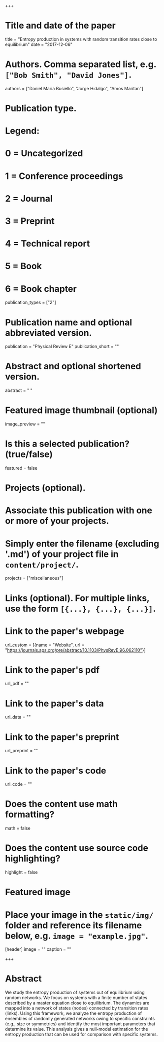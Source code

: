 +++
# Title and date of the paper
title = "Entropy production in systems with random transition rates close to equilibrium"
date = "2017-12-06"

# Authors. Comma separated list, e.g. `["Bob Smith", "David Jones"]`.
authors = ["Daniel Maria Busiello", "Jorge Hidalgo", "Amos Maritan"]

# Publication type.
# Legend:
# 0 = Uncategorized
# 1 = Conference proceedings
# 2 = Journal
# 3 = Preprint
# 4 = Technical report
# 5 = Book
# 6 = Book chapter
publication_types = ["2"]

# Publication name and optional abbreviated version.
publication = "Physical Review E"
publication_short = ""

# Abstract and optional shortened version.
abstract = " "
# Featured image thumbnail (optional)
image_preview = ""

# Is this a selected publication? (true/false)
featured = false

# Projects (optional).
#   Associate this publication with one or more of your projects.
#   Simply enter the filename (excluding '.md') of your project file in `content/project/`.
projects = ["miscellaneous"]

# Links (optional). For multiple links, use the form `[{...}, {...}, {...}]`.
# Link to the paper's webpage
url_custom = [{name = "Website", url = "https://journals.aps.org/pre/abstract/10.1103/PhysRevE.96.062110"}]
# Link to the paper's pdf
url_pdf = ""
# Link to the paper's data
url_data = ""
# Link to the paper's preprint
url_preprint = ""
# Link to the paper's code
url_code = ""


# Does the content use math formatting?
math = false

# Does the content use source code highlighting?
highlight = false

# Featured image
# Place your image in the `static/img/` folder and reference its filename below, e.g. `image = "example.jpg"`.
[header]
image = ""
caption = ""

+++

# Abstract
We study the entropy production of systems out of equilibrium using random networks. We focus on systems with a finite number of states described by a master equation close to equilibrium. The dynamics are mapped into a network of states (nodes) connected by transition rates (links). Using this framework, we analyze the entropy production of ensembles of randomly generated networks owing to specific constraints (e.g., size or symmetries) and identify the most important parameters that determine its value. This analysis gives a null-model estimation for the entropy production that can be used for comparison with specific systems.
